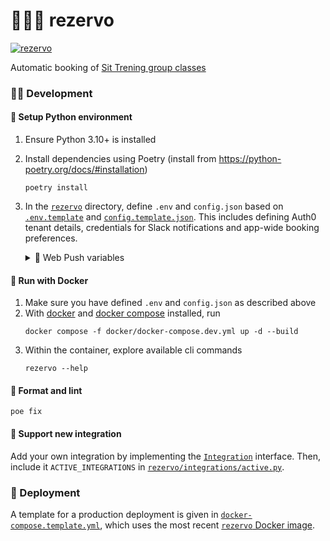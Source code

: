 # 🏋🏿‍♂️ rezervo

[![rezervo](https://img.shields.io/badge/ghcr.io-mathiazom%2Frezervo-blue?logo=docker)](https://github.com/users/mathiazom/packages/container/package/rezervo)

Automatic booking of [Sit Trening group classes](https://www.sit.no/trening/gruppe)

### 🧑‍💻 Development

#### 🐍 Setup Python environment
1. Ensure Python 3.10+ is installed
2. Install dependencies using Poetry (install from https://python-poetry.org/docs/#installation)
    ```shell
    poetry install
    ```
3. In the [`rezervo`](rezervo) directory, define `.env` and `config.json` based on [`.env.template`](rezervo/.env.template) and [`config.template.json`](rezervo/config.template.json). This includes defining Auth0 tenant details, credentials for Slack notifications and app-wide booking preferences.
   
   <details>
      <summary>📳 Web Push variables</summary>
   
      ##### Web Push variables
      Web push requires a VAPID key pair. This can be generated with the following command using `openssl`:
      ```shell
      openssl ecparam -name prime256v1 -genkey -noout -out vapid_keypair.pem
      ```
      The private key can then be encoded as base64 and added to the `.env` file as `WEB_PUSH_PRIVATE_KEY`:
      ```shell
      openssl ec -in ./vapid_private.pem -outform DER|tail -c +8|head -c 32|base64|tr -d '=' |tr '/+' '_-' >> vapid_private.txt
      ```
      Similarly, the public key can be encoded as base64 and included in the client application receiving the notifications:
      ```shell
      openssl ec -in ./vapid_private.pem -pubout -outform DER|tail -c 65|base64|tr -d '=' |tr '/+' '_-'|tr -d '\n' >> vapid_public.txt
      ```
   </details>


#### 🐋 Run with Docker
1. Make sure you have defined `.env` and `config.json` as described above
2. With [docker](https://docs.docker.com/get-docker/) and [docker compose](https://docs.docker.com/compose/) installed, run
    ```shell
    docker compose -f docker/docker-compose.dev.yml up -d --build
    ```
3. Within the container, explore available cli commands
    ```shell
    rezervo --help
    ```

#### 🧹 Format and lint
```shell
poe fix
```

#### 🔌 Support new integration
Add your own integration by implementing the [`Integration`](rezervo/integrations/integration.py) interface. Then, include it `ACTIVE_INTEGRATIONS` in [`rezervo/integrations/active.py`](rezervo/integrations/active.py).

### 🚀 Deployment
A template for a production deployment is given in [`docker-compose.template.yml`](docker/docker-compose.template.yml), which uses the most recent [`rezervo` Docker image](https://github.com/users/mathiazom/packages/container/package/sit-rezervo).

